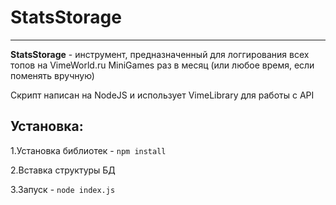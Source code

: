 # StatsStorage

---

**StatsStorage** - инструмент, предназначенный для логгирования всех топов на VimeWorld.ru MiniGames раз в месяц (или любое время, если поменять вручную)

Скрипт написан на NodeJS и использует VimeLibrary для работы с API

## Установка:

1.Установка библиотек - `npm install`

2.Вставка структуры БД

3.Запуск - `node index.js`
